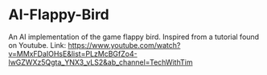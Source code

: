 # AI-Flappy-Bird
An AI implementation of the game flappy bird. Inspired from a tutorial found on Youtube. 
Link: https://www.youtube.com/watch?v=MMxFDaIOHsE&list=PLzMcBGfZo4-lwGZWXz5Qgta_YNX3_vLS2&ab_channel=TechWithTim
